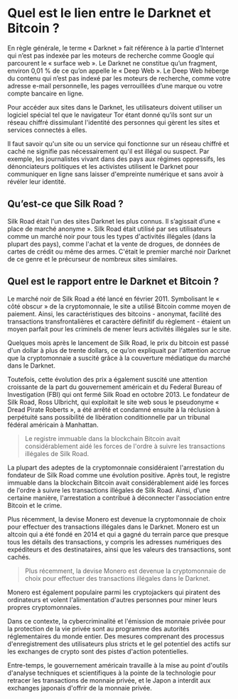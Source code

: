 # Quel est le lien entre le Darknet et Bitcoin ?

En règle générale, le terme « Darknet » fait référence à la partie d’Internet qui n’est pas indexée par les moteurs de recherche comme Google qui parcourent le « surface web ». Le Darknet ne constitue qu’un fragment, environ 0,01 % de ce qu’on appelle le « Deep Web ». Le Deep Web héberge du contenu qui n’est pas indexé par les moteurs de recherche, comme votre adresse e-mail personnelle, les pages verrouillées d’une marque ou votre compte bancaire en ligne.

Pour accéder aux sites dans le Darknet, les utilisateurs doivent utiliser un logiciel spécial tel que le navigateur Tor étant donné qu’ils sont sur un réseau chiffré dissimulant l'identité des personnes qui gèrent les sites et services connectés à elles.

Il faut savoir qu'un site ou un service qui fonctionne sur un réseau chiffré et caché ne signifie pas nécessairement qu'il est illégal ou suspect. Par exemple, les journalistes vivant dans des pays aux régimes oppressifs, les dénonciateurs politiques et les activistes utilisent le Darknet pour communiquer en ligne sans laisser d'empreinte numérique et sans avoir à révéler leur identité.

## Qu’est-ce que Silk Road ?

Silk Road était l'un des sites Darknet les plus connus. Il s’agissait d’une « place de marché anonyme ». Silk Road était utilisé par ses utilisateurs comme un marché noir pour tous les types d'activités illégales (dans la plupart des pays), comme l'achat et la vente de drogues, de données de cartes de crédit ou même des armes. C'était le premier marché noir Darknet de ce genre et le précurseur de nombreux sites similaires.

## Quel est le rapport entre le Darknet et Bitcoin ?

Le marché noir de Silk Road a été lancé en février 2011. Symbolisant le « côté obscur » de la cryptomonnaie, le site a utilisé Bitcoin comme moyen de paiement. Ainsi, les caractéristiques des bitcoins - anonymat, facilité des transactions transfrontalières et caractère définitif du règlement - étaient un moyen parfait pour les criminels de mener leurs activités illégales sur le site.

Quelques mois après le lancement de Silk Road, le prix du bitcoin est passé d'un dollar à plus de trente dollars, ce qu’on expliquait par l'attention accrue que la cryptomonnaie a suscité grâce à la couverture médiatique du marché dans le Darknet.

Toutefois, cette évolution des prix a également suscité une attention croissante de la part du gouvernement américain et du Federal Bureau of Investigation (FBI) qui ont fermé Silk Road en octobre 2013. Le fondateur de Silk Road, Ross Ulbricht, qui exploitait le site web sous le pseudonyme « Dread Pirate Roberts », a été arrêté et condamné ensuite à la réclusion à perpétuité sans possibilité de libération conditionnelle par un tribunal fédéral américain à Manhattan.

> Le registre immuable dans la blockchain Bitcoin avait considérablement aidé les forces de l'ordre à suivre les transactions illégales de Silk Road.

La plupart des adeptes de la cryptomonnaie considéraient l'arrestation du fondateur de Silk Road comme une évolution positive. Après tout, le registre immuable dans la blockchain Bitcoin avait considérablement aidé les forces de l'ordre à suivre les transactions illégales de Silk Road. Ainsi, d'une certaine manière, l'arrestation a contribué à déconnecter l'association entre Bitcoin et le crime.

Plus récemment, la devise Monero est devenue la cryptomonnaie de choix pour effectuer des transactions illégales dans le Darknet. Monero est un altcoin qui a été fondé en 2014 et qui a gagné du terrain parce que presque tous les détails des transactions, y compris les adresses numériques des expéditeurs et des destinataires, ainsi que les valeurs des transactions, sont cachés.

> Plus récemment, la devise Monero est devenue la cryptomonnaie de choix pour effectuer des transactions illégales dans le Darknet.

Monero est également populaire parmi les cryptojackers qui piratent des ordinateurs et volent l'alimentation d'autres personnes pour miner leurs propres cryptomonnaies.

Dans ce contexte, la cybercriminalité et l'émission de monnaie privée pour la protection de la vie privée sont au programme des autorités réglementaires du monde entier. Des mesures comprenant des processus d'enregistrement des utilisateurs plus stricts et le gel potentiel des actifs sur les exchanges de crypto sont des pistes d'action potentielles.

Entre-temps, le gouvernement américain travaille à la mise au point d'outils d'analyse techniques et scientifiques à la pointe de la technologie pour retracer les transactions de monnaie privée, et le Japon a interdit aux exchanges japonais d'offrir de la monnaie privée.
